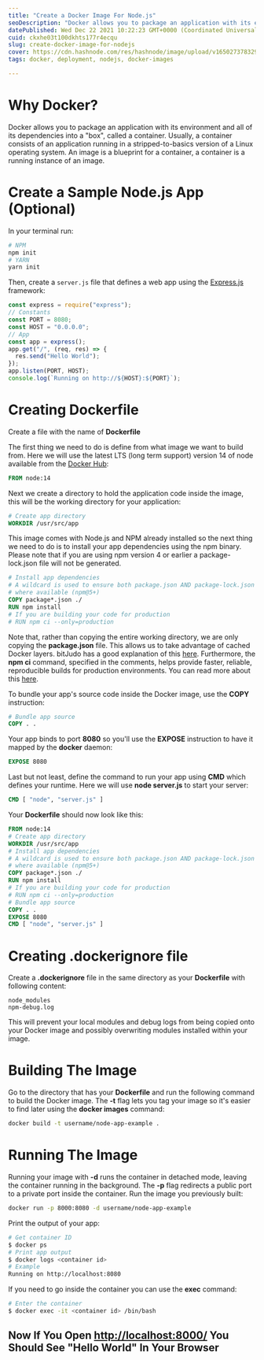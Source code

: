 ```yaml
---
title: "Create a Docker Image For Node.js"
seoDescription: "Docker allows you to package an application with its environment and all of its dependencies into a "box", called a container..."
datePublished: Wed Dec 22 2021 10:22:23 GMT+0000 (Coordinated Universal Time)
cuid: ckxhe03t100dkhts177r4ecqu
slug: create-docker-image-for-nodejs
cover: https://cdn.hashnode.com/res/hashnode/image/upload/v1650273783295/dvUa7SrHh.png
tags: docker, deployment, nodejs, docker-images

---
```


# Why Docker?

Docker allows you to package an application with its environment and all of its dependencies into a "box", called a container. Usually, a container consists of an application running in a stripped-to-basics version of a Linux operating system. An image is a blueprint for a container, a container is a running instance of an image.

# Create a Sample Node.js App (Optional)

In your terminal run:

```bash
# NPM
npm init
# YARN
yarn init
```

Then, create a `server.js` file that defines a web app using the [Express.js](https://expressjs.com) framework:

```js
const express = require("express");
// Constants
const PORT = 8080;
const HOST = "0.0.0.0";
// App
const app = express();
app.get("/", (req, res) => {
  res.send("Hello World");
});
app.listen(PORT, HOST);
console.log(`Running on http://${HOST}:${PORT}`);
```

# Creating Dockerfile

Create a file with the name of **Dockerfile**

The first thing we need to do is define from what image we want to build from. Here we will use the latest LTS (long term support) version 14 of node available from the [Docker Hub](https://hub.docker.com/_/node):

```dockerfile
FROM node:14
```

Next we create a directory to hold the application code inside the image, this will be the working directory for your application:

```dockerfile
# Create app directory
WORKDIR /usr/src/app
```

This image comes with Node.js and NPM already installed so the next thing we need to do is to install your app dependencies using the npm binary. Please note that if you are using npm version 4 or earlier a package-lock.json file will not be generated.

```dockerfile
# Install app dependencies
# A wildcard is used to ensure both package.json AND package-lock.json are copied
# where available (npm@5+)
COPY package*.json ./
RUN npm install
# If you are building your code for production
# RUN npm ci --only=production
```

Note that, rather than copying the entire working directory, we are only copying the **package.json** file. This allows us to take advantage of cached Docker layers. bitJudo has a good explanation of this [here](http://bitjudo.com/blog/2014/03/13/building-efficient-dockerfiles-node-dot-js/). Furthermore, the **npm ci** command, specified in the comments, helps provide faster, reliable, reproducible builds for production environments. You can read more about this [here](https://blog.npmjs.org/post/171556855892/introducing-npm-ci-for-faster-more-reliable).

To bundle your app's source code inside the Docker image, use the **COPY** instruction:

```dockerfile
# Bundle app source
COPY . .
```

Your app binds to port **8080** so you'll use the **EXPOSE** instruction to have it mapped by the **docker** daemon:

```dockerfile
EXPOSE 8080
```

Last but not least, define the command to run your app using **CMD** which defines your runtime. Here we will use **node server.js** to start your server:

```dockerfile
CMD [ "node", "server.js" ]
```

Your **Dockerfile** should now look like this:

```dockerfile
FROM node:14
# Create app directory
WORKDIR /usr/src/app
# Install app dependencies
# A wildcard is used to ensure both package.json AND package-lock.json are copied
# where available (npm@5+)
COPY package*.json ./
RUN npm install
# If you are building your code for production
# RUN npm ci --only=production
# Bundle app source
COPY . .
EXPOSE 8080
CMD [ "node", "server.js" ]
```

# Creating .dockerignore file

Create a **.dockerignore** file in the same directory as your **Dockerfile** with following content:

```ignore
node_modules
npm-debug.log
```

This will prevent your local modules and debug logs from being copied onto your Docker image and possibly overwriting modules installed within your image.

# Building The Image

Go to the directory that has your **Dockerfile** and run the following command to build the Docker image. The **-t** flag lets you tag your image so it's easier to find later using the **docker images** command:

```bash
docker build -t username/node-app-example .
```

# Running The Image

Running your image with **-d** runs the container in detached mode, leaving the container running in the background. The **-p** flag redirects a public port to a private port inside the container. Run the image you previously built:

```bash
docker run -p 8000:8080 -d username/node-app-example
```

Print the output of your app:

```bash
# Get container ID
$ docker ps
# Print app output
$ docker logs <container id>
# Example
Running on http://localhost:8080
```

If you need to go inside the container you can use the **exec** command:

```bash
# Enter the container
$ docker exec -it <container id> /bin/bash
```

## Now If You Open [http://localhost:8000/](http://localhost:8000/) You Should See "Hello World" In Your Browser